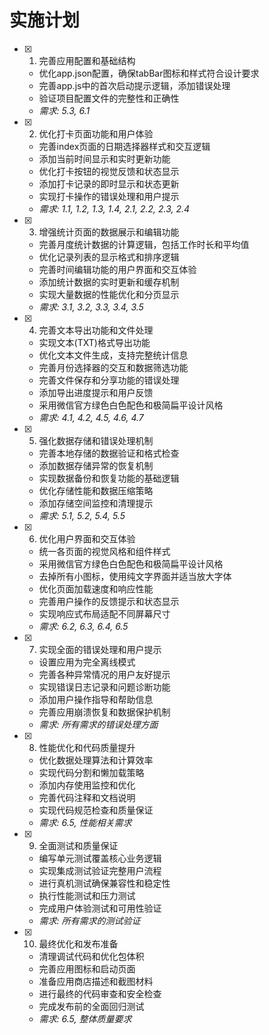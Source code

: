 # 实施计划

- [x] 1. 完善应用配置和基础结构
  - 优化app.json配置，确保tabBar图标和样式符合设计要求
  - 完善app.js中的首次启动提示逻辑，添加错误处理
  - 验证项目配置文件的完整性和正确性
  - _需求: 5.3, 6.1_

- [x] 2. 优化打卡页面功能和用户体验
  - 完善index页面的日期选择器样式和交互逻辑
  - 添加当前时间显示和实时更新功能
  - 优化打卡按钮的视觉反馈和状态显示
  - 添加打卡记录的即时显示和状态更新
  - 实现打卡操作的错误处理和用户提示
  - _需求: 1.1, 1.2, 1.3, 1.4, 2.1, 2.2, 2.3, 2.4_

- [x] 3. 增强统计页面的数据展示和编辑功能
  - 完善月度统计数据的计算逻辑，包括工作时长和平均值
  - 优化记录列表的显示格式和排序逻辑
  - 完善时间编辑功能的用户界面和交互体验
  - 添加统计数据的实时更新和缓存机制
  - 实现大量数据的性能优化和分页显示
  - _需求: 3.1, 3.2, 3.3, 3.4, 3.5_

- [x] 4. 完善文本导出功能和文件处理
  - 实现文本(TXT)格式导出功能
  - 优化文本文件生成，支持完整统计信息
  - 完善月份选择器的交互和数据筛选功能
  - 完善文件保存和分享功能的错误处理
  - 添加导出进度提示和用户反馈
  - 采用微信官方绿色白色配色和极简扁平设计风格
  - _需求: 4.1, 4.2, 4.5, 4.6, 4.7_

- [x] 5. 强化数据存储和错误处理机制
  - 完善本地存储的数据验证和格式检查
  - 添加数据存储异常的恢复机制
  - 实现数据备份和恢复功能的基础逻辑
  - 优化存储性能和数据压缩策略
  - 添加存储空间监控和清理提示
  - _需求: 5.1, 5.2, 5.4, 5.5_

- [x] 6. 优化用户界面和交互体验
  - 统一各页面的视觉风格和组件样式
  - 采用微信官方绿色白色配色和极简扁平设计风格
  - 去掉所有小图标，使用纯文字界面并适当放大字体
  - 优化页面加载速度和响应性能
  - 完善用户操作的反馈提示和状态显示
  - 实现响应式布局适配不同屏幕尺寸
  - _需求: 6.2, 6.3, 6.4, 6.5_

- [x] 7. 实现全面的错误处理和用户提示
  - 设置应用为完全离线模式
  - 完善各种异常情况的用户友好提示
  - 实现错误日志记录和问题诊断功能
  - 添加用户操作指导和帮助信息
  - 完善应用崩溃恢复和数据保护机制
  - _需求: 所有需求的错误处理方面_

- [x] 8. 性能优化和代码质量提升

  - 优化数据处理算法和计算效率
  - 实现代码分割和懒加载策略
  - 添加内存使用监控和优化
  - 完善代码注释和文档说明
  - 实现代码规范检查和质量保证
  - _需求: 6.5, 性能相关需求_

- [x] 9. 全面测试和质量保证
  - 编写单元测试覆盖核心业务逻辑
  - 实现集成测试验证完整用户流程
  - 进行真机测试确保兼容性和稳定性
  - 执行性能测试和压力测试
  - 完成用户体验测试和可用性验证
  - _需求: 所有需求的测试验证_

- [x] 10. 最终优化和发布准备
  - 清理调试代码和优化包体积
  - 完善应用图标和启动页面
  - 准备应用商店描述和截图材料
  - 进行最终的代码审查和安全检查
  - 完成发布前的全面回归测试
  - _需求: 6.5, 整体质量要求_